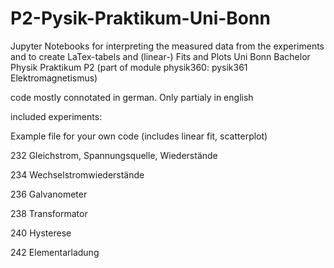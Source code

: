 # P2-Pysik-Praktikum-Uni-Bonn
Jupyter Notebooks for interpreting the measured data from the experiments and to create LaTex-tabels and (linear-) Fits and Plots
Uni Bonn Bachelor Physik Praktikum P2 (part of module physik360: pysik361 Elektromagnetismus)

code mostly connotated in german. Only partialy in english

included experiments:

Example file for your own code (includes linear fit, scatterplot)

232 Gleichstrom, Spannungsquelle, Wiederstände

234 Wechselstromwiederstände

236 Galvanometer

238 Transformator

240 Hysterese

242 Elementarladung
